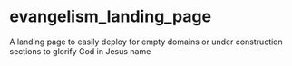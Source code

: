 # evangelism_landing_page
A landing page to easily deploy for empty domains or under construction sections to glorify God in Jesus name

